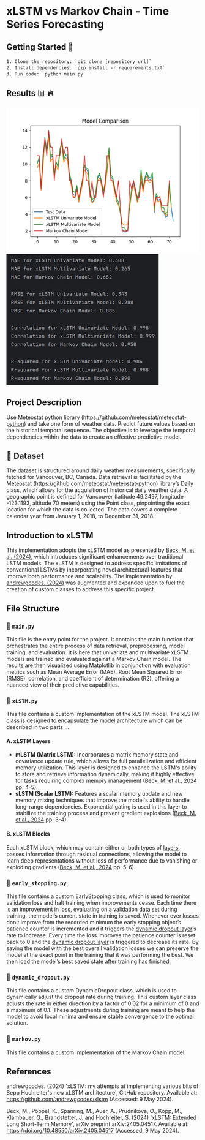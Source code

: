 # xLSTM vs Markov Chain - Time Series Forecasting
## Getting Started 🚀

    1. Clone the repository: `git clone [repository_url]`
    2. Install dependencies: `pip install -r requirements.txt`
    3. Run code: `python main.py`

## Results 📊 🔥
![](model_comp_plt.png)
![](model_comp_test.png)

## Project Description
Use Meteostat python library (https://github.com/meteostat/meteostat-python) and take one form of weather data. Predict future values based on the historical temporal sequence. The objective is to leverage the temporal dependencies within the data to create an effective predictive model. 

## 💾 Dataset
The dataset is structured around daily weather measurements, specifically fetched for Vancouver, BC, Canada. Data retrieval is facilitated by the Meteostat (https://github.com/meteostat/meteostat-python) library’s Daily class, which allows for the acquisition of historical daily weather data. A geographic point is defined for Vancouver (latitude 49.2497, longitude -123.1193, altitude 70 meters) using the Point class, pinpointing the exact location for which the data is collected. The data covers a complete calendar year from January 1, 2018, to December 31, 2018.

## Introduction to xLSTM
This implementation adopts the xLSTM model as presented by [Beck, M. et al. (2024)](https://doi.org/10.48550/arXiv.2405.04517), which introduces significant enhancements over traditional LSTM models. The xLSTM is designed to address specific limitations of conventional LSTMs by incorporating novel architectural features that improve both performance and scalability. The implementation by [andrewgcodes. (2024)](https://github.com/andrewgcodes/xlstm) was augmented and expanded upon to fuel the creation of custom classes to address this specific project. 

## File Structure
### 📄 `main.py`
This file is the entry point for the project. It contains the main function that orchestrates the entire process of data retrieval, preprocessing, model training, and evaluation. It is here that univariate and multivariate xLSTM models are trained and evaluated against a Markov Chain model. The results are then visualized using Matplotlib in conjunction with evaluation metrics such as Mean Average Error (MAE), Root Mean Squared Error (RMSE), correlation, and coefficient of determination (R2), offering a nuanced view of their predictive capabilities.

### 📄 `xLSTM.py`
This file contains a custom implementation of the xLSTM model. The xLSTM class is designed to encapsulate the model architecture which can be described in two parts ...
#### A. xLSTM Layers
- **mLSTM (Matrix LSTM):** Incorporates a matrix memory state and covariance update rule, which allows for full parallelization and efficient memory utilization. This layer is designed to enhance the LSTM's ability to store and retrieve information dynamically, making it highly effective for tasks requiring complex memory management ([Beck, M. et al., 2024](https://doi.org/10.48550/arXiv.2405.04517) pp. 4-5). 
- **sLSTM (Scalar LSTM):** Features a scalar memory update and new memory mixing techniques that improve the model's ability to handle long-range dependencies. Exponential gating is used in this layer to stabilize the training process and prevent gradient explosions ([Beck, M. et al., 2024](https://doi.org/10.48550/arXiv.2405.04517) pp. 3-4). 
#### B. xLSTM Blocks
Each xLSTM block, which may contain either or both types of [layers](#a-xlstm-layers), passes information through residual connections, allowing the model to learn deep representations without loss of performance due to vanishing or exploding gradients ([Beck, M. et al., 2024](https://doi.org/10.48550/arXiv.2405.04517) pp. 5-6). 

### 📄 `early_stopping.py`
This file contains a custom EarlyStopping class, which is used to monitor validation loss and halt training when improvements cease. Each time there is an improvement in loss, evaluating on a validation data set during training, the model’s current state in training is saved. Whenever ever losses don’t improve from the recorded minimum the early stopping object’s patience counter is incremented and it triggers the [dynamic dropout layer](#-dynamic_dropoutpy)’s rate to increase. Every time the loss improves the patience counter is reset back to 0 and the [dynamic dropout layer](#-dynamic_dropoutpy) is triggered to decrease its rate. By saving the model with the best overall validation losses we can preserve the model at the exact point in the training that it was performing the best. We then load the model’s best saved state after training has finished. 

### 📄 `dynamic_dropout.py`
This file contains a custom DynamicDropout class, which is used to dynamically adjust the dropout rate during training. This custom layer class adjusts the rate in either direction by a factor of 0.02 for a minimum of 0 and a maximum of 0.1. These adjustments during training are meant to help the model to avoid local minima and ensure stable convergence to the optimal solution.

### 📄 `markov.py`
This file contains a custom implementation of the Markov Chain model.

## References
andrewgcodes. (2024) 'xLSTM: my attempts at implementing various bits of Sepp Hochreiter's new xLSTM architecture', GitHub repository. Available at: https://github.com/andrewgcodes/xlstm (Accessed: 9 May 2024). 

Beck, M., Pöppel, K., Spanring, M., Auer, A., Prudnikova, O., Kopp, M., Klambauer, G., Brandstetter, J. and Hochreiter, S. (2024) 'xLSTM: Extended Long Short-Term Memory', arXiv preprint arXiv:2405.04517. Available at: https://doi.org/10.48550/arXiv.2405.04517 (Accessed: 9 May 2024).

